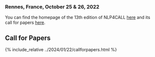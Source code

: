### Rennes, France, October 25 & 26, 2022

You can find the homepage of the 13th edition of NLP4CALL [here](https://nlp4call2024.sciencesconf.org/) and its call for papers [here](https://nlp4call.github.io/current/2024/01/22/callforpapers.html).


## Call for Papers

{% include_relative ../2024/01/22/callforpapers.html %}